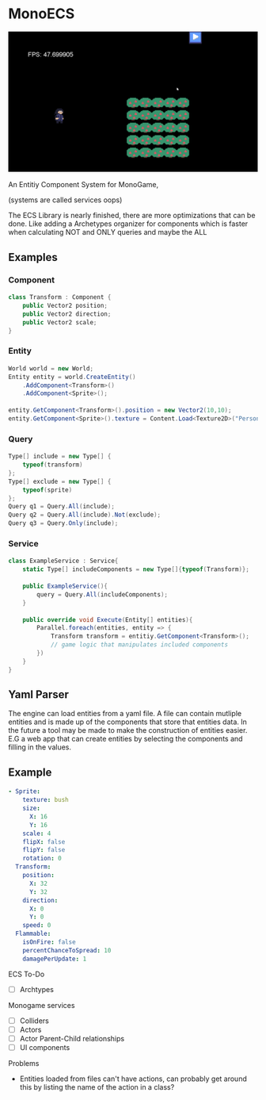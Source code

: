 # MonoECS

![](monoecs.gif)

An Entitiy Component System for MonoGame,

(systems are called services oops)

The ECS Library is nearly finished, there are more optimizations that can be done. Like adding a Archetypes organizer for components which is faster when calculating NOT and ONLY queries and maybe the ALL

## Examples
### Component
```c#
class Transform : Component {
    public Vector2 position;
    public Vector2 direction;
    public Vector2 scale;
}
```
### Entity
```c#
World world = new World;
Entity entity = world.CreateEntity()
    .AddComponent<Transform>()
    .AddComponent<Sprite>();

entity.GetComponent<Transform>().position = new Vector2(10,10);
entity.GetComponent<Sprite>().texture = Content.Load<Texture2D>("Person");
```
### Query
``` c#
Type[] include = new Type[] {
    typeof(transform)
};
Type[] exclude = new Type[] {
    typeof(sprite)
};
Query q1 = Query.All(include);
Query q2 = Query.All(include).Not(exclude);
Query q3 = Query.Only(include);
```
### Service
```c#
class ExampleService : Service{
    static Type[] includeComponents = new Type[]{typeof(Transform)};

    public ExampleService(){
        query = Query.All(includeComponents);
    }

    public override void Execute(Entity[] entities){
        Parallel.foreach(entities, entity => {
            Transform transform = entitiy.GetComponent<Transform>();
            // game logic that manipulates included components
        })
    }
}
```

## Yaml Parser

The engine can load entities from a yaml file. A file can contain mutliple entities and is made up of the components that store that entities data. In the future a tool may be made to make the construction of entities easier. E.G a web app that can create entities by selecting the components and filling in the values.

## Example

``` yaml
- Sprite:
    texture: bush
    size:
      X: 16
      Y: 16
    scale: 4
    flipX: false
    flipY: false
    rotation: 0
  Transform:
    position:
      X: 32
      Y: 32
    direction:
      X: 0
      Y: 0
    speed: 0
  Flammable:
    isOnFire: false
    percentChanceToSpread: 10
    damagePerUpdate: 1
```

ECS To-Do
 - [ ] Archtypes

Monogame services
 - [ ] Colliders
 - [ ] Actors
 - [ ] Actor Parent-Child relationships  
 - [ ] UI components 

Problems
 - Entities loaded from files can't have actions, can probably get around this by listing the name of the action in a class?

